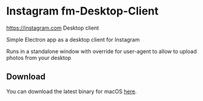 # Instagram fm-Desktop-Client
https://instagram.com Desktop client

Simple Electron app as a desktop client for Instagram

Runs in a standalone window with override for user-agent to allow to upload photos from your desktop

## Download

You can download the latest binary for macOS [here](https://github.com/Maxim-Filimonov/Instagram-Desktop/releases/latest).
